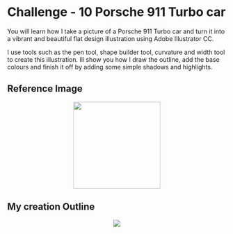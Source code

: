 # Challenge - 10 Porsche 911 Turbo car

You will learn how I take a picture of a Porsche 911 Turbo car and turn it into a vibrant and beautiful flat design illustration using Adobe Illustrator CC.

I use tools such as the pen tool, shape builder tool, curvature and width tool to create this illustration. Ill show you how I draw the outline, add the base colours and finish it off by adding some simple shadows and highlights.

## Reference Image
<p text align="center"><Img src="https://user-images.githubusercontent.com/54719422/119222224-e1607d00-bb10-11eb-8e6d-2713d045218d.jpg" height=200></p>

## My creation Outline

<p text align="center"><Img src="https://user-images.githubusercontent.com/54719422/119222311-4b792200-bb11-11eb-9c21-4da9d869a88f.png"></p>
